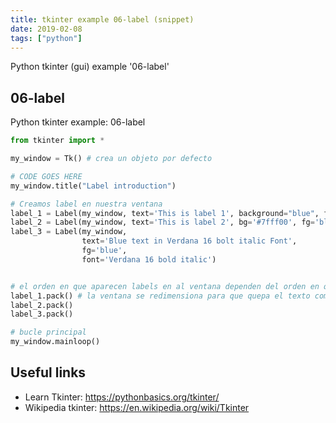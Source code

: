 ```yaml
---
title: tkinter example 06-label (snippet)
date: 2019-02-08
tags: ["python"]
---
```

Python tkinter (gui) example '06-label'


## 06-label

Python tkinter example: 06-label

```python
from tkinter import *

my_window = Tk() # crea un objeto por defecto

# CODE GOES HERE
my_window.title("Label introduction")

# Creamos label en nuestra ventana
label_1 = Label(my_window, text='This is label 1', background="blue", foreground="white")
label_2 = Label(my_window, text='This is label 2', bg='#7fff00', fg='black')
label_3 = Label(my_window,
                text='Blue text in Verdana 16 bolt italic Font',
                fg='blue',
                font='Verdana 16 bold italic')


# el orden en que aparecen labels en al ventana dependen del orden en que usemos pack()
label_1.pack() # la ventana se redimensiona para que quepa el texto completo
label_2.pack()
label_3.pack()

# bucle principal
my_window.mainloop()

```

## Useful links

- Learn Tkinter: https://pythonbasics.org/tkinter/
- Wikipedia tkinter: https://en.wikipedia.org/wiki/Tkinter

